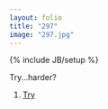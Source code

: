 ```yaml
---
layout: folio
title: "297"
image: "297.jpg"
---
```

{% include JB/setup %}

<div class="copy">
	<p>Try...harder?</p>
</div>

<div class="choice">
	<ol>
		<li><a href="298.html">
			Try
</a></li>
	</ol>
</div>